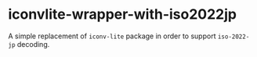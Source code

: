 # iconvlite-wrapper-with-iso2022jp

A simple replacement of `iconv-lite` package in order to support `iso-2022-jp` decoding.
